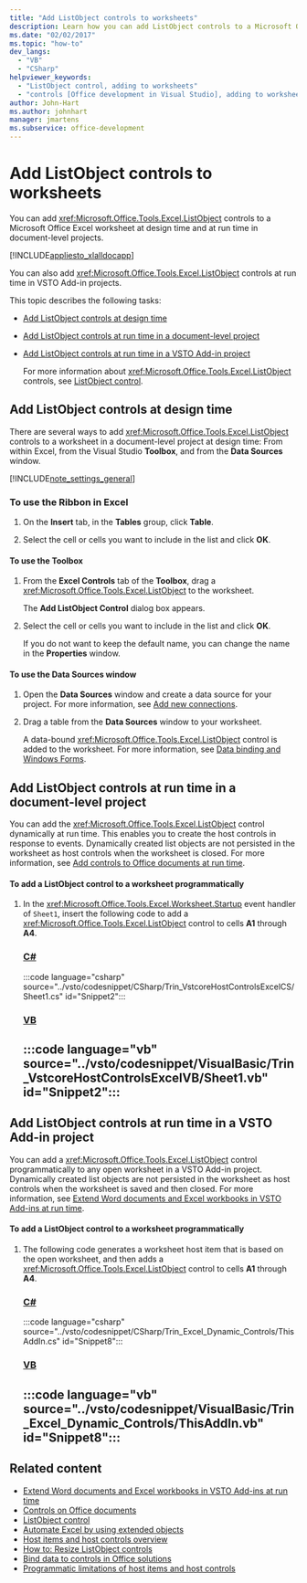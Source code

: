 ```yaml
---
title: "Add ListObject controls to worksheets"
description: Learn how you can add ListObject controls to a Microsoft Office Excel worksheet at design time and at run time in document-level projects.
ms.date: "02/02/2017"
ms.topic: "how-to"
dev_langs:
  - "VB"
  - "CSharp"
helpviewer_keywords:
  - "ListObject control, adding to worksheets"
  - "controls [Office development in Visual Studio], adding to worksheets"
author: John-Hart
ms.author: johnhart
manager: jmartens
ms.subservice: office-development
---
```

# Add ListObject controls to worksheets

  You can add <xref:Microsoft.Office.Tools.Excel.ListObject> controls to a Microsoft Office Excel worksheet at design time and at run time in document-level projects.

 [!INCLUDE[appliesto_xlalldocapp](../vsto/includes/appliesto-xlalldocapp-md.md)]

 You can also add <xref:Microsoft.Office.Tools.Excel.ListObject> controls at run time in VSTO Add-in projects.

 This topic describes the following tasks:

- [Add ListObject controls at design time](#designtime)

- [Add ListObject controls at run time in a document-level project](#runtimedoclevel)

- [Add ListObject controls at run time in a VSTO Add-in project](#runtimeaddin)

  For more information about <xref:Microsoft.Office.Tools.Excel.ListObject> controls, see [ListObject control](../vsto/listobject-control.md).

## <a name="designtime"></a> Add ListObject controls at design time
 There are several ways to add <xref:Microsoft.Office.Tools.Excel.ListObject> controls to a worksheet in a document-level project at design time: From within Excel, from the Visual Studio **Toolbox**, and from the **Data Sources** window.

 [!INCLUDE[note_settings_general](../sharepoint/includes/note-settings-general-md.md)]

### To use the Ribbon in Excel

1. On the **Insert** tab, in the **Tables** group, click **Table**.

2. Select the cell or cells you want to include in the list and click **OK**.

#### To use the Toolbox

1. From the **Excel Controls** tab of the **Toolbox**, drag a <xref:Microsoft.Office.Tools.Excel.ListObject> to the worksheet.

     The **Add ListObject Control** dialog box appears.

2. Select the cell or cells you want to include in the list and click **OK**.

     If you do not want to keep the default name, you can change the name in the **Properties** window.

#### To use the Data Sources window

1. Open the **Data Sources** window and create a data source for your project. For more information, see [Add new connections](../data-tools/add-new-connections.md).

2. Drag a table from the **Data Sources** window to your worksheet.

     A data-bound <xref:Microsoft.Office.Tools.Excel.ListObject> control is added to the worksheet. For more information, see [Data binding and Windows Forms](/dotnet/framework/winforms/data-binding-and-windows-forms).

## <a name="runtimedoclevel"></a> Add ListObject controls at run time in a document-level project
 You can add the <xref:Microsoft.Office.Tools.Excel.ListObject> control dynamically at run time. This enables you to create the host controls in response to events. Dynamically created list objects are not persisted in the worksheet as host controls when the worksheet is closed. For more information, see [Add controls to Office documents at run time](../vsto/adding-controls-to-office-documents-at-run-time.md).

#### To add a ListObject control to a worksheet programmatically

1. In the <xref:Microsoft.Office.Tools.Excel.Worksheet.Startup> event handler of `Sheet1`, insert the following code to add a <xref:Microsoft.Office.Tools.Excel.ListObject> control to cells **A1** through **A4**.

     ### [C#](#tab/csharp)
     :::code language="csharp" source="../vsto/codesnippet/CSharp/Trin_VstcoreHostControlsExcelCS/Sheet1.cs" id="Snippet2":::

     ### [VB](#tab/vb)
     :::code language="vb" source="../vsto/codesnippet/VisualBasic/Trin_VstcoreHostControlsExcelVB/Sheet1.vb" id="Snippet2":::
     ---

## <a name="runtimeaddin"></a> Add ListObject controls at run time in a VSTO Add-in project
 You can add a <xref:Microsoft.Office.Tools.Excel.ListObject> control programmatically to any open worksheet in a VSTO Add-in project. Dynamically created list objects are not persisted in the worksheet as host controls when the worksheet is saved and then closed. For more information, see [Extend Word documents and Excel workbooks in VSTO Add-ins at run time](../vsto/extending-word-documents-and-excel-workbooks-in-vsto-add-ins-at-run-time.md).

#### To add a ListObject control to a worksheet programmatically

1. The following code generates a worksheet host item that is based on the open worksheet, and then adds a <xref:Microsoft.Office.Tools.Excel.ListObject> control to cells **A1** through **A4**.

     ### [C#](#tab/csharp)
     :::code language="csharp" source="../vsto/codesnippet/CSharp/Trin_Excel_Dynamic_Controls/ThisAddIn.cs" id="Snippet8":::

     ### [VB](#tab/vb)
     :::code language="vb" source="../vsto/codesnippet/VisualBasic/Trin_Excel_Dynamic_Controls/ThisAddIn.vb" id="Snippet8":::
     ---

## Related content
- [Extend Word documents and Excel workbooks in VSTO Add-ins at run time](../vsto/extending-word-documents-and-excel-workbooks-in-vsto-add-ins-at-run-time.md)
- [Controls on Office documents](../vsto/controls-on-office-documents.md)
- [ListObject control](../vsto/listobject-control.md)
- [Automate Excel by using extended objects](../vsto/automating-excel-by-using-extended-objects.md)
- [Host items and host controls overview](../vsto/host-items-and-host-controls-overview.md)
- [How to: Resize ListObject controls](../vsto/how-to-resize-listobject-controls.md)
- [Bind data to controls in Office solutions](../vsto/binding-data-to-controls-in-office-solutions.md)
- [Programmatic limitations of host items and host controls](../vsto/programmatic-limitations-of-host-items-and-host-controls.md)
